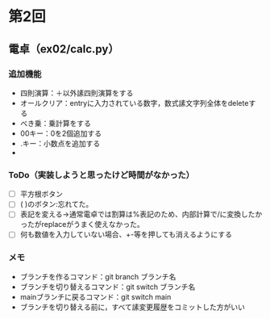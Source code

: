 # 第2回
## 電卓（ex02/calc.py）
### 追加機能
- 四則演算：＋以外䛾四則演算をする
- オールクリア：entryに入力されている数字，数式䛾文字列全体をdeleteする
- べき乗：乗計算をする
- 00キー：0を2個追加する
- .キー：小数点を追加する
- 
### ToDo（実装しようと思ったけど時間がなかった）
- [ ] 平方根ボタン
- [ ] ( )のボタン:忘れてた。
- [ ] 表記を変える→通常電卓では割算は%表記のため、内部計算で/に変換したかったがreplaceがうまく使えなかった。
- [ ] 何も数値を入力していない場合、+-等を押しても消えるようにする
### メモ
- ブランチを作るコマンド：git branch ブランチ名
- ブランチを切り替えるコマンド：git switch ブランチ名
- mainブランチに戻るコマンド：git switch main
- ブランチを切り替える前に，すべて䛾変更履歴をコミットした方がいい